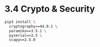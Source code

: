 # 3.4 Crypto & Security

```bash
pip3 install \
  cryptography==44.0.1 \
  paramiko==3.5.1 \
  pyserial==3.5 \
  scapy==2.5.0
